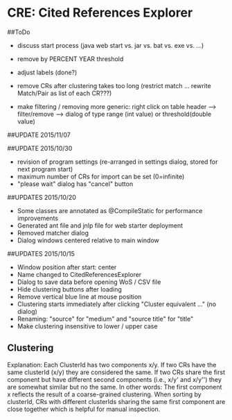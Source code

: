 # CRE: Cited References Explorer

##ToDo
* discuss start process (java web start vs. jar vs. bat vs. exe vs. ...)

* remove by PERCENT YEAR threshold
* adjust labels (done?)
* remove CRs after clustering takes too long (restrict match ... rewrite Match/Pair as list of each CR???)
* make filtering / removing more generic: right click on table header --> filter/remove --> dialog of type range (int value) or threshold(double value)


##UPDATE 2015/11/07


##UPDATE 2015/10/30
* revision of program settings (re-arranged in settings dialog, stored for next program start)
* maximum number of CRs for import can be set (0=infinite)
* "please wait" dialog has "cancel" button 

##UPDATES 2015/10/20
* Some classes are annotated as @CompileStatic for performance improvements
* Generated ant file and jnlp file for web starter deployment
* Removed matcher dialog
* Dialog windows centered relative to main window 

##UPDATES 2015/10/15
* Window position after start: center
* Name changed to CitedReferencesExplorer
* Dialog to save data before opening WoS / CSV file
* Hide clustering buttons after loading
* Remove vertical blue line at mouse position
* Clustering starts immediately after clicking "Cluster equivalent ..." (no dialog)
* Renaming: "source" for "medium" and "source title" for "title" 
* Make clustering insensitive to lower / upper case
    
## Clustering  
Explanation: Each ClusterId has two components x/y. 
If two CRs have the same clusterId (x/y) they are considered the same. 
If two CRs share the first component but have different second components (i.e., x/y' and x/y'') they are somewhat similar but no the same. 
In other words: The first component x reflects the result of a coarse-grained clustering.
When sorting by clusterId, CRs with different clusterIds sharing the same first component are close together which is helpful for manual inspection.
 
 
